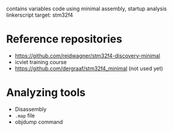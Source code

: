 contains variables code using minimal
assembly, startup analysis
linkerscript
target: stm32f4

# Reference repositories
- https://github.com/reidwagner/stm32f4-discovery-minimal
- icviet training course
- https://github.com/dergraaf/stm32f4_minimal (not used yet)

# Analyzing tools
- Disassembly
- `.map` file
- objdump command